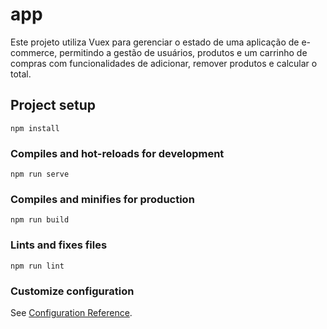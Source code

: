 # app

Este projeto utiliza Vuex para gerenciar o estado de uma aplicação de e-commerce, permitindo a gestão de usuários, produtos e um carrinho de compras com funcionalidades de adicionar, remover produtos e calcular o total.

## Project setup

```
npm install
```

### Compiles and hot-reloads for development
```
npm run serve
```

### Compiles and minifies for production
```
npm run build
```

### Lints and fixes files
```
npm run lint
```

### Customize configuration
See [Configuration Reference](https://cli.vuejs.org/config/).
